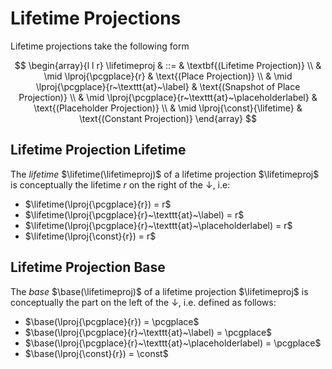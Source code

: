 # Lifetime Projections

Lifetime projections take the following form

$$
\begin{array}{l l r}
\lifetimeproj & ::=  & \textbf{(Lifetime Projection)} \\
& \mid \lproj{\pcgplace}{r} & \text{(Place Projection)} \\
& \mid \lproj{\pcgplace}{r~\texttt{at}~\label} & \text{(Snapshot of Place Projection)} \\
& \mid \lproj{\pcgplace}{r~\texttt{at}~\placeholderlabel} & \text{(Placeholder Projection)} \\
& \mid \lproj{\const}{\lifetime} & \text{(Constant Projection)}
\end{array}
$$

## Lifetime Projection Lifetime

The *lifetime* $\lifetime(\lifetimeproj)$ of a lifetime projection
$\lifetimeproj$ is conceptually the lifetime $r$ on the right of the $\downarrow$, i.e:
- $\lifetime(\lproj{\pcgplace}{r}) = r$
- $\lifetime(\lproj{\pcgplace}{r}~\texttt{at}~\label) = r$
- $\lifetime(\lproj{\pcgplace}{r}~\texttt{at}~\placeholderlabel) = r$
- $\lifetime(\lproj{\const}{r}) = r$

## Lifetime Projection Base

The *base* $\base(\lifetimeproj)$ of a lifetime projection $\lifetimeproj$ is
conceptually the part on the left of the $\downarrow$, i.e. defined as follows:
- $\base(\lproj{\pcgplace}{r}) = \pcgplace$
- $\base(\lproj{\pcgplace}{r}~\texttt{at}~\label) = \pcgplace$
- $\base(\lproj{\pcgplace}{r}~\texttt{at}~\placeholderlabel) = \pcgplace$
- $\base(\lproj{\const}{r}) = \const$
